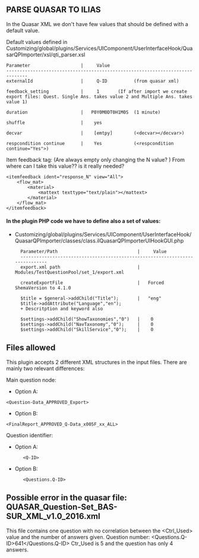  
## PARSE QUASAR TO ILIAS
    
In the Quasar XML we don't have few values that should be defined with a default value.

Default values defined in Customizing/global/plugins/Services/UIComponent/UserInterfaceHook/QuasarQPImporter/xsl/qti_parser.xsl

    Parameter                   |     Value
    ------------------------------------------------------------------------------
    externalId                  |     Q-ID          (from quasar xml)
    
    feedback_setting            |     1       (If after import we create export files: Quest. Single Ans. takes value 2 and Multiple Ans. takes value 1)
    
    duration                    |   P0Y0M0DT0H1M0S  (1 minute)
    
    shuffle                     |    yes
    
    decvar                      |    [emtpy]        (<decvar></decvar>)
    
    respcondition continue      |    Yes            (<respcondition continue="Yes">)


Item feedback tag: (Are always empty only changing the N value? ) From where can I take this value?? is it really needed?

    <itemfeedback ident="response_N" view="All">
        <flow_mat>
            <material>
                <mattext texttype="text/plain"></mattext>
            </material>
        </flow_mat>
    </itemfeedback>


#### In the plugin PHP code we have to define also a set of values:

- Customizing/global/plugins/Services/UIComponent/UserInterfaceHook/QuasarQPImporter/classes/class.ilQuasarQPImporterUIHookGUI.php

    
        Parameter/Path                              |     Value
        -----------------------------------------------------------------------------
        export.xml path                             |    Modules/TestQuestionPool/set_1/export.xml       
    
        createExportFile                            |   Forced ShemaVersion to 4.1.0
    
        $title = $general->addChild("Title");       |   "eng"
        $title->addAttribute("Language","en"); 
        + Descritption and keyword also
        
        $settings->addChild("ShowTaxonomies","0")   |    0
        $settings->addChild("NavTaxonomy","0");     |    0
        $settings->addChild("SkillService","0");    |    0
        
	
## Files allowed

This plugin accepts 2 different XML structures in the input files. There are mainly two relevant differences:

Main question node:

   - Option A:
    
    <Question-Data_APPROVED_Export>

   - Option B:
   
    <FinalReport_APPROVED_Q-Data_x005F_xx_ALL>
   
Question identifier:
   
   - Option A:
    
            <Q-ID>
    
   - Option B:
    
            <Questions.Q-ID>


## Possible error in the quasar file: QUASAR_Question-Set_BAS-SUR_XML_v1.0_2016.xml

This file contains one question with no correlation between the <Ctrl_Used> value and the number of answers given.
Question number: <Questions.Q-ID>641</Questions.Q-ID> Ctr_Used is 5 and the question has only 4 answers.
